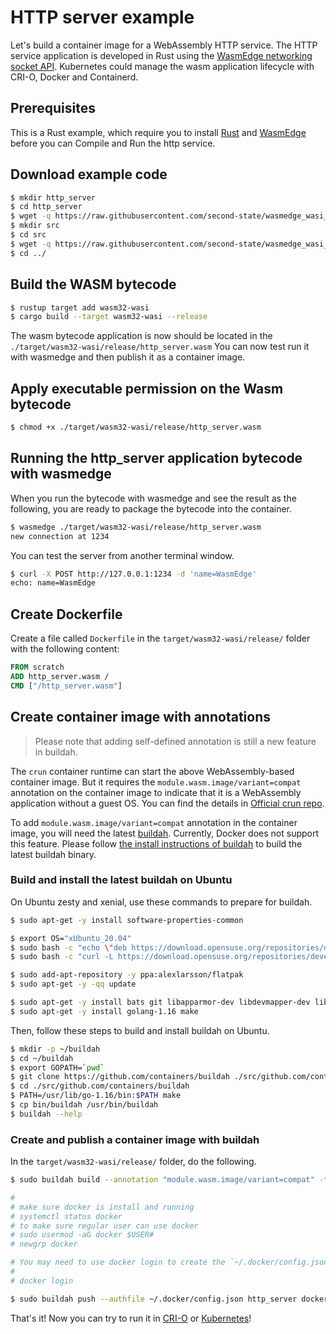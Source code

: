 # HTTP server example

Let's build a container image for a WebAssembly HTTP service.
The HTTP service application is developed in Rust using the [WasmEdge networking socket API](https://github.com/second-state/wasmedge_wasi_socket).
Kubernetes could manage the wasm application lifecycle with CRI-O, Docker and Containerd.

## Prerequisites

This is a Rust example, which require you to install [Rust](https://www.rust-lang.org/tools/install) and [WasmEdge](../../start/install.md) before you can Compile and Run the http service.

## Download example code

```bash
$ mkdir http_server
$ cd http_server
$ wget -q https://raw.githubusercontent.com/second-state/wasmedge_wasi_socket/main/examples/http_server/Cargo.toml
$ mkdir src
$ cd src
$ wget -q https://raw.githubusercontent.com/second-state/wasmedge_wasi_socket/main/examples/http_server/src/main.rs
$ cd ../
```

## Build the WASM bytecode

```bash
$ rustup target add wasm32-wasi
$ cargo build --target wasm32-wasi --release
```

The wasm bytecode application is now should be located in the `./target/wasm32-wasi/release/http_server.wasm`
You can now test run it with wasmedge and then publish it as a container image.

## Apply executable permission on the Wasm bytecode

```bash
$ chmod +x ./target/wasm32-wasi/release/http_server.wasm
```

## Running the http_server application bytecode with wasmedge

When you run the bytecode with wasmedge and see the result as the following, you are ready to package the bytecode into the container.

```bash
$ wasmedge ./target/wasm32-wasi/release/http_server.wasm
new connection at 1234
```

You can test the server from another terminal window.

```bash
$ curl -X POST http://127.0.0.1:1234 -d 'name=WasmEdge'
echo: name=WasmEdge
```

## Create Dockerfile

Create a file called `Dockerfile` in the `target/wasm32-wasi/release/` folder with the following content:

```dockerfile
FROM scratch
ADD http_server.wasm /
CMD ["/http_server.wasm"]
```

## Create container image with annotations

> Please note that adding self-defined annotation is still a new feature in buildah.

The `crun` container runtime can start the above WebAssembly-based container image. But it requires the `module.wasm.image/variant=compat` annotation on the container image to indicate that it is a WebAssembly application without a guest OS. You can find the details in [Official crun repo](https://github.com/containers/crun/blob/main/docs/wasm-wasi-example.md).

To add `module.wasm.image/variant=compat` annotation in the container image, you will need the latest [buildah](https://buildah.io/). Currently, Docker does not support this feature. Please follow [the install instructions of buildah](https://github.com/containers/buildah/blob/main/install.md) to build the latest buildah binary.

### Build and install the latest buildah on Ubuntu

On Ubuntu zesty and xenial, use these commands to prepare for buildah.

```bash
$ sudo apt-get -y install software-properties-common

$ export OS="xUbuntu_20.04"
$ sudo bash -c "echo \"deb https://download.opensuse.org/repositories/devel:/kubic:/libcontainers:/stable/$OS/ /\" > /etc/apt/sources.list.d/devel:kubic:libcontainers:stable.list"
$ sudo bash -c "curl -L https://download.opensuse.org/repositories/devel:/kubic:/libcontainers:/stable/$OS/Release.key | apt-key add -"

$ sudo add-apt-repository -y ppa:alexlarsson/flatpak
$ sudo apt-get -y -qq update

$ sudo apt-get -y install bats git libapparmor-dev libdevmapper-dev libglib2.0-dev libgpgme-dev libseccomp-dev libselinux1-dev skopeo-containers go-md2man containers-common
$ sudo apt-get -y install golang-1.16 make
```

Then, follow these steps to build and install buildah on Ubuntu.

```bash
$ mkdir -p ~/buildah
$ cd ~/buildah
$ export GOPATH=`pwd`
$ git clone https://github.com/containers/buildah ./src/github.com/containers/buildah
$ cd ./src/github.com/containers/buildah
$ PATH=/usr/lib/go-1.16/bin:$PATH make
$ cp bin/buildah /usr/bin/buildah
$ buildah --help
```

### Create and publish a container image with buildah

In the `target/wasm32-wasi/release/` folder, do the following.

```bash
$ sudo buildah build --annotation "module.wasm.image/variant=compat" -t http_server .

#
# make sure docker is install and running
# systemctl status docker
# to make sure regular user can use docker
# sudo usermod -aG docker $USER#
# newgrp docker

# You may need to use docker login to create the `~/.docker/config.json` for auth.
#
# docker login

$ sudo buildah push --authfile ~/.docker/config.json http_server docker://docker.io/avengermojo/http_server:with-wasm-annotation
```

That's it! Now you can try to run it in [CRI-O](../cri/crio.md#run-a-http-server-app) or [Kubernetes](../kubernetes/kubernetes.md#run-a-http-server-app)!
